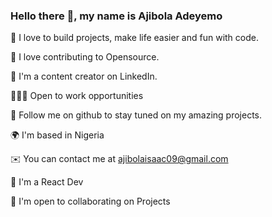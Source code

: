 ### Hello there 👋, my name is Ajibola Adeyemo

👀  I love to build projects, make life easier and fun with code.

🚀  I love contributing to Opensource.

🙂   I'm a content creator on LinkedIn.

🧑🏽‍💻   Open to work opportunities

💞️  Follow me on github to stay tuned on my amazing projects.

🌍  I'm based in Nigeria

✉️  You can contact me at ajibolaisaac09@gmail.com

🧠  I'm a React Dev

🤝 I'm open to collaborating on Projects
